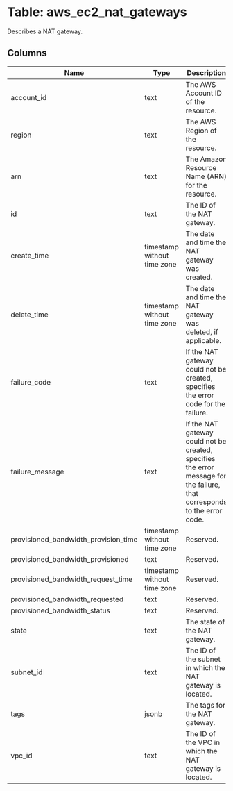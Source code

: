 
# Table: aws_ec2_nat_gateways
Describes a NAT gateway.
## Columns
| Name        | Type           | Description  |
| ------------- | ------------- | -----  |
|account_id|text|The AWS Account ID of the resource.|
|region|text|The AWS Region of the resource.|
|arn|text|The Amazon Resource Name (ARN) for the resource.|
|id|text|The ID of the NAT gateway.|
|create_time|timestamp without time zone|The date and time the NAT gateway was created.|
|delete_time|timestamp without time zone|The date and time the NAT gateway was deleted, if applicable.|
|failure_code|text|If the NAT gateway could not be created, specifies the error code for the failure.|
|failure_message|text|If the NAT gateway could not be created, specifies the error message for the failure, that corresponds to the error code.|
|provisioned_bandwidth_provision_time|timestamp without time zone|Reserved.|
|provisioned_bandwidth_provisioned|text|Reserved.|
|provisioned_bandwidth_request_time|timestamp without time zone|Reserved.|
|provisioned_bandwidth_requested|text|Reserved.|
|provisioned_bandwidth_status|text|Reserved.|
|state|text|The state of the NAT gateway.|
|subnet_id|text|The ID of the subnet in which the NAT gateway is located.|
|tags|jsonb|The tags for the NAT gateway.|
|vpc_id|text|The ID of the VPC in which the NAT gateway is located.|
